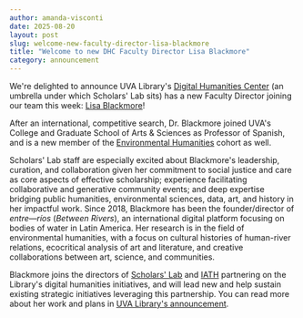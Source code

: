 ```yaml
---
author: amanda-visconti
date: 2025-08-20
layout: post
slug: welcome-new-faculty-director-lisa-blackmore
title: "Welcome to new DHC Faculty Director Lisa Blackmore"
category: announcement
---
```


We're delighted to announce UVA Library's [Digital Humanities Center](https://library.virginia.edu/dh-center) (an umbrella under which Scholars' Lab sits) has a new Faculty Director joining our team this week: [Lisa Blackmore](https://lisablackmore.net/)!

After an international, competitive search, Dr. Blackmore joined UVA's College and Graduate School of Arts & Sciences as Professor of Spanish, and is a new member of the [Environmental Humanities](https://uva.theopenscholar.com/environmental-humanities-at-uva/about) cohort as well. 

Scholars' Lab staff are especially excited about Blackmore's leadership, curation, and collaboration given her commitment to social justice and care as core aspects of effective scholarship; experience facilitating collaborative and generative community events; and deep expertise bridging public humanities, environmental sciences, data, art, and history in her impactful work. Since 2018, Blackmore has been the founder/director of *entre—ríos* (*Between Rivers*), an international digital platform focusing on bodies of water in Latin America. Her research is in the field of environmental humanities, with a focus on cultural histories of human-river relations, ecocritical analysis of art and literature, and creative collaborations between art, science, and communities.

Blackmore joins the directors of [Scholars' Lab](https://scholarslab.org) and [IATH](https://www.iath.virginia.edu/) partnering on the Library's digital humanities initiatives, and will lead new and help sustain existing strategic initiatives leveraging this partnership. You can read more about her work and plans in [UVA Library's announcement](https://library.virginia.edu/news/2025/lisa-blackmore-selected-faculty-director-uva-librarys-digital-humanities-center).
